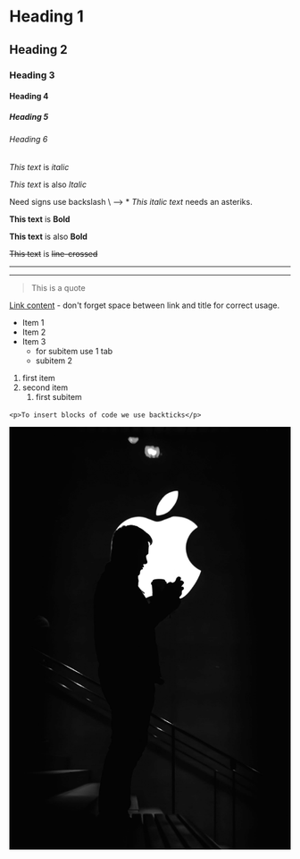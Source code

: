 <!-- Heading -->

# Heading 1

## Heading 2

### Heading 3

#### Heading 4

##### Heading 5

###### Heading 6

<!-- Italics -->

_This text_ is _italic_

_This text_ is also _Italic_

Need signs use backslash \ --> \* _This italic text_ needs an asteriks.

<!-- Italics -->

**This text** is **Bold**

**This text** is also **Bold**

<!-- Strikethrough -->

~~This text~~ is ~~line-crossed~~

<!-- Horizontal rule -->

---

---

<!-- Blockquote -->

> This is a quote

<!-- links -->

[Link content](http://link-itself.com "Link title") - don't forget space between link and title for correct usage.

<!-- Lists UL -->

-   Item 1
-   Item 2
-   Item 3
    -   for subitem use 1 tab
    -   subitem 2

<!-- Lists OL -->

1. first item
1. second item
    1. first subitem

<!-- Inline code block -->

`<p>To insert blocks of code we use backticks</p>`

<!-- Images -->

![Markdown logo](./img.jpg)


